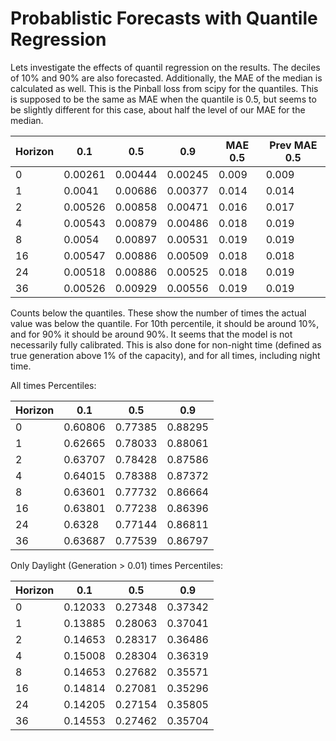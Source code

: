 # Probablistic Forecasts with Quantile Regression

Lets investigate the effects of quantil regression on the results. The deciles of 10% and 90% are also forecasted.
Additionally, the MAE of the median is calculated as well. This is the Pinball loss from scipy for the quantiles.
This is supposed to be the same as MAE when the quantile is 0.5, but seems to be slightly different for this case, about half the level of
our MAE for the median.

| Horizon | 0.1   | 0.5   | 0.9   | MAE 0.5 | Prev MAE 0.5 |
|---------|-------|-------|-------|---------|---------|
| 0       | 0.00261 | 0.00444 | 0.00245 | 0.009   | 0.009 |
| 1       | 0.0041 | 0.00686 | 0.00377 | 0.014   | 0.014 |
| 2       | 0.00526 | 0.00858 | 0.00471 | 0.016   | 0.017 |
| 4       | 0.00543 | 0.00879 | 0.00486 | 0.018   | 0.019 |
| 8       | 0.0054 | 0.00897 | 0.00531 | 0.019   | 0.019 |
| 16      | 0.00547 | 0.00886 | 0.00509 | 0.018   | 0.018 |
| 24      | 0.00518 | 0.00886 | 0.00525 | 0.018   | 0.019 |
| 36      | 0.00526 | 0.00929 | 0.00556 | 0.019   | 0.019 |

Counts below the quantiles. These show the number of times the actual value was below the quantile.
For 10th percentile, it should be around 10%, and for 90% it should be around 90%. It seems that the model
is not necessarily fully calibrated. This is also done for non-night time (defined as true generation above 1% of the capacity), and
for all times, including night time.

All times Percentiles:

| Horizon | 0.1   | 0.5      | 0.9      |
|---------|-------|----------|----------|
| 0       | 0.60806 | 0.77385  | 0.88295  |
| 1       | 0.62665 | 0.78033  | 0.88061  |
| 2       | 0.63707 | 0.78428  | 0.87586  |
| 4       | 0.64015 | 0.78388  | 0.87372  |
| 8       | 0.63601 | 0.77732  | 0.86664  |
| 16      | 0.63801 | 0.77238    | 0.86396  |
| 24      | 0.6328 | 0.77144    | 0.86811  |
| 36      | 0.63687 | 0.77539   | 0.86797  |

Only Daylight (Generation > 0.01) times Percentiles:

| Horizon | 0.1   | 0.5   | 0.9   |
|---------|-------|-------|-------|
| 0       | 0.12033 | 0.27348| 0.37342 |
| 1       | 0.13885| 0.28063 | 0.37041 |
| 2       | 0.14653 | 0.28317 | 0.36486 |
| 4       | 0.15008 | 0.28304 | 0.36319 |
| 8       | 0.14653 | 0.27682 | 0.35571 |
| 16      | 0.14814 | 0.27081 | 0.35296 |
| 24      | 0.14205 | 0.27154 | 0.35805 |
| 36      | 0.14553 | 0.27462 | 0.35704 |
